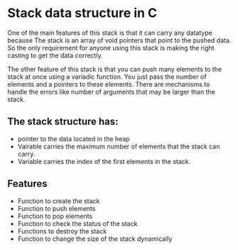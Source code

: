 # Stack data structure in C

One of the main features of this stack is that it can carry any datatype because The stack is an array of void pointers that point to the pushed data. So the only requirement for anyone using this stack is making the right casting to get the data correctly.

The other feature of this stack is that you can push many elements to the stack at once using a variadic function. You just pass the number of elements and a pointers to these elements. There are mechanisms to handle the errors like number of arguments that may be larger than the stack.


## The stack structure has:

- pointer to the data located in the heap
- Vairable carries the maximum number of elements that the stack can carry.
- Variable carries the index of the first elements in the stack.


## Features

- Function to create the stack
- Function to push elements
- Function to pop elements
- Function to check the status of the stack
- Functions to destroy the stack
- Function to change the size of the stack dynamically